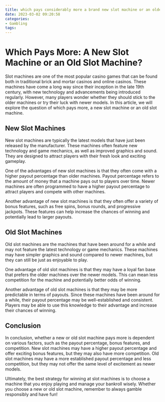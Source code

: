 ```yaml
---
title: which pays considerably more a brand new slot machine or an older slot machine nextbet
date: 2023-03-02 09:20:58
categories:
- Gambling
tags:
---
```

# Which Pays More: A New Slot Machine or an Old Slot Machine?

Slot machines are one of the most popular casino games that can be found both in traditional brick and mortar casinos and online casinos. These machines have come a long way since their inception in the late 19th century, with new technology and advancements being introduced regularly. However, many players wonder whether they should stick to the older machines or try their luck with newer models. In this article, we will explore the question of which pays more, a new slot machine or an old slot machine.

## New Slot Machines

New slot machines are typically the latest models that have just been released by the manufacturer. These machines often feature new technology and game mechanics, as well as improved graphics and sound. They are designed to attract players with their fresh look and exciting gameplay.

One of the advantages of new slot machines is that they often come with a higher payout percentage than older machines. Payout percentage refers to the amount of money that a machine pays out to players over time. Newer machines are often programmed to have a higher payout percentage to attract players and compete with other machines.

Another advantage of new slot machines is that they often offer a variety of bonus features, such as free spins, bonus rounds, and progressive jackpots. These features can help increase the chances of winning and potentially lead to larger payouts.

## Old Slot Machines

Old slot machines are the machines that have been around for a while and may not feature the latest technology or game mechanics. These machines may have simpler graphics and sound compared to newer machines, but they can still be just as enjoyable to play.

One advantage of old slot machines is that they may have a loyal fan base that prefers the older machines over the newer models. This can mean less competition for the machine and potentially better odds of winning.

Another advantage of old slot machines is that they may be more predictable in terms of payouts. Since these machines have been around for a while, their payout percentage may be well-established and consistent. Players may be able to use this knowledge to their advantage and increase their chances of winning.

## Conclusion

In conclusion, whether a new or old slot machine pays more is dependent on various factors, such as the payout percentage, bonus features, and competition. New slot machines may have a higher payout percentage and offer exciting bonus features, but they may also have more competition. Old slot machines may have a more established payout percentage and less competition, but they may not offer the same level of excitement as newer models.

Ultimately, the best strategy for winning at slot machines is to choose a machine that you enjoy playing and manage your bankroll wisely. Whether you choose a new or old slot machine, remember to always gamble responsibly and have fun!